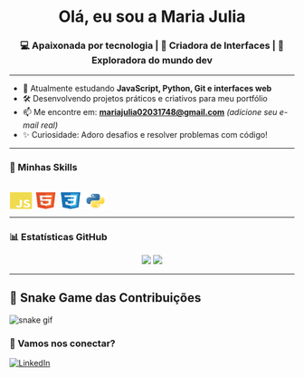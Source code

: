 <h1 align="center">Olá, eu sou a Maria Julia</h1>
<h3 align="center">💻 Apaixonada por tecnologia | 🎨 Criadora de Interfaces | 🚀 Exploradora do mundo dev</h3>

---

- 🌱 Atualmente estudando **JavaScript, Python, Git e interfaces web**
- 🛠️ Desenvolvendo projetos práticos e criativos para meu portfólio
- 📫 Me encontre em: **mariajulia02031748@gmail.com** *(adicione seu e-mail real)*
- ✨ Curiosidade: Adoro desafios e resolver problemas com código!

---

### 🧰 Minhas Skills
<div style="display: inline_block"><br>
  <img align="center" alt="Maju-Js" height="30" width="40" src="https://raw.githubusercontent.com/devicons/devicon/master/icons/javascript/javascript-plain.svg">
  <img align="center" alt="Maju-HTML" height="30" width="40" src="https://raw.githubusercontent.com/devicons/devicon/master/icons/html5/html5-original.svg">
  <img align="center" alt="Maju-CSS" height="30" width="40" src="https://raw.githubusercontent.com/devicons/devicon/master/icons/css3/css3-original.svg">
  <img align="center" alt="Maju-Python" height="30" width="40" src="https://raw.githubusercontent.com/devicons/devicon/master/icons/python/python-original.svg">
 
</div>

---

### 📊 Estatísticas GitHub

<p align="center">
  <img src="https://github-readme-stats.vercel.app/api?username=Majuxx02&show_icons=true&theme=tokyonight&rank_icon=github&hide=prs&count_private=true" width="48%"/>
  <img src="https://github-readme-stats.vercel.app/api/top-langs/?username=Majuxx02&layout=compact&theme=tokyonight" width="48%"/>
</p>

---

## 🐍 Snake Game das Contribuições

![snake gif](https://github.com/Majuxx02/Majuxx02/blob/output/github-contribution-grid-snake.svg)

### 🤝 Vamos nos conectar?

[![LinkedIn](https://img.shields.io/badge/-LinkedIn-%230077B5?style=for-the-badge&logo=linkedin&logoColor=white)](https://www.linkedin.com/in/majuxx02//)


